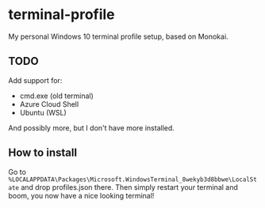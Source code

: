 # **terminal-profile**
My personal Windows 10 terminal profile setup, based on Monokai.

## TODO
Add support for:
 - cmd.exe (old terminal)
 - Azure Cloud Shell
 - Ubuntu (WSL)

And possibly more, but I don't have more installed.

## How to install
Go to `%LOCALAPPDATA\Packages\Microsoft.WindowsTerminal_8wekyb3d8bbwe\LocalState` and drop profiles.json there.
Then simply restart your terminal and boom, you now have a nice looking terminal!
